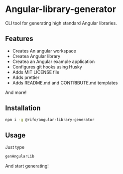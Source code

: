 # Angular-library-generator
CLI tool for generating high standard Angular libraries.

## Features 
- Creates An angular workspace 
- Createa Angular library
- Createa an Angular example application
- Configures git hooks using Husky
- Adds MIT LICENSE file
- Adds prettier
- Adds README.md and CONTRIBUTE.md templates

And more!

 
## Installation
```sh
npm i -g @rifo/angular-library-generator 
```

## Usage
Just type 
```sh
genAngularLib 
```
And start generating!
